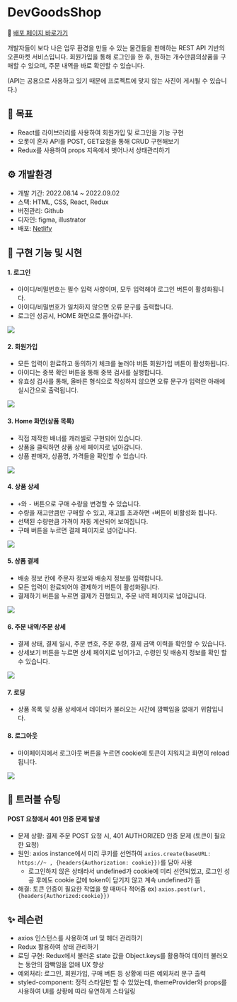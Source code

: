 # DevGoodsShop
🔗 <a href="https://idyllic-babka-c6a5bf.netlify.app/#/">배포 페이지 바로가기</a>

개발자들이 보다 나은 업무 환경을 만들 수 있는 물건들을 판매하는 REST API 기반의 오픈마켓 서비스입니다. 회원가입을 통해 로그인을 한 후, 원하는 개수만큼의상품을 구매할 수 있으며, 주문 내역을 바로 확인할 수 있습니다.

(API는 공용으로 사용하고 있기 때문에 프로젝트에 맞지 않는 사진이 게시될 수 있습니다.)

## 🎣 목표
- React를 라이브러리를 사용하여 회원가입 및 로그인을 기능 구현
- 오롯이 혼자 API를 POST, GET요청을 통해 CRUD 구현해보기 
- Redux를 사용하여 props 지옥에서 벗어나서 상태관리하기 

## ⚙ 개발환경 
- 개발 기간: 2022.08.14 ~ 2022.09.02
- 스택: HTML, CSS, React, Redux
- 버전관리: Github
- 디자인: figma, illustrator
- 배포: <a href="https://idyllic-babka-c6a5bf.netlify.app/#/">Netlify</a> 


## 🛒 구현 기능 및 시현 
#### 1. 로그인
- 아이디/비밀번호는 필수 입력 사항이며, 모두 입력해야 로그인 버튼이 활성화됩니다.
- 아이디/비밀번호가 일치하지 않으면 오류 문구를 출력합니다.
- 로그인 성공시, HOME 화면으로 돌아갑니다.

<img src="https://user-images.githubusercontent.com/101693495/188560183-c8c7be1b-2b4c-460a-919a-3ca885db0530.gif" >


#### 2. 회원가입
- 모든 입력이 완료하고 동의하기 체크를 눌러야 버튼 회원가입 버튼이 활성화됩니다.
- 아이디는 중복 확인 버튼을 통해 중복 검사를 실행합니다. 
- 유효성 겁사를 통해, 올바른 형식으로 작성하지 않으면 오류 문구가 입력란 아래에 실시간으로 출력됩니다.
<img src="https://user-images.githubusercontent.com/101693495/188564077-c01b8bc4-f3ad-4d36-a30a-d4902a2c466e.gif" >


#### 3. Home 화면(상품 목록) 
- 직접 제작한 배너를 캐러셀로 구현되어 있습니다.
- 상품을 클릭하면 상품 상세 페이지로 넘아갑니다.
- 상품 판매자, 상품명, 가격들을 확인할 수 있습니다.

<img src="https://user-images.githubusercontent.com/101693495/188564137-4722f5c4-7ed2-4390-908a-3f0bc6bd3870.gif" >

#### 4. 상품 상세  
- `+`와 `-` 버튼으로 구매 수량을 변경할 수 있습니다. 
- 수량을 재고만큼만 구매할 수 있고, 재고를 초과하면 `+`버튼이 비활성화 됩니다. 
- 선택된 수량만큼 가격이 자동 계산되어 보여집니다.
- 구매 버튼을 누르면 결제 페이지로 넘어갑니다.

<img src="https://user-images.githubusercontent.com/101693495/188564292-62ca280c-39ef-44f2-9b8b-455dcb27b22d.gif" >



#### 5. 상품 결제
- 배송 정보 칸에 주문자 정보와 배송지 정보를 입력합니다.
- 모든 입력이 완료되어야 결제하기 버튼이 활성화됩니다.
- 결제하기 버튼을 누르면 결제가 진행되고, 주문 내역 페이지로 넘아갑니다.
<img src="https://user-images.githubusercontent.com/101693495/188564364-383516d1-1a60-48ab-9620-7f38578b2cb2.gif" >


#### 6. 주문 내역/주문 상세 
- 결제 상태, 결제 일시, 주문 번호, 주문 후량, 결제 금액 이력을 확인할 수 있습니다.
- 상세보기 버튼을 누르면 상세 페이지로 넘어가고, 수령인 및 배송지 정보를 확인 할 수 있습니다.

<img src="https://user-images.githubusercontent.com/101693495/188564476-f049f91d-2a41-41eb-9868-77a27d334157.gif" >


#### 7. 로딩
- 상품 목록 및 상품 상세에서 데이터가 불러오는 시간에 깜빡임을 없애기 위함입니다.


#### 8. 로그아웃
- 마이페이지에서 로그아웃 버튼을 누르면 cookie에 토큰이 지워지고 화면이 reload 됩니다.

<img src ="https://user-images.githubusercontent.com/101693495/188564529-c43b1324-0201-4d7a-a69c-0b88ad64c901.gif">



## 🔫 트러블 슈팅 
#### POST 요청에서 401 인증 문제 발생
- 문제 상황: 결제 주문 POST 요청 시, 401 AUTHORIZED 인증 문제 (토큰이 필요한 요청)
- 원인: axios instance에서 미리 쿠키를 선언하여 `axios.create(baseURL: https://~ , {headers{Authorization: cookie}})`를 담아 사용
   - 로그인하지 않은 상태라서 undefined가 cookie에 미리 선언되었고, 로그인 성공 후에도 cookie 값에 token이 담기지 않고 계속 undefined가 뜸 
- 해결: 토큰 인증이 필요한 작업을 할 때마다 적어줌 
ex) `axios.post(url, {headers{Authorized:cookie}})`



## ✨ 레슨런
- axios 인스턴스를 사용하여 url 및 헤더 관리하기
- Redux 활용하여 상태 관리하기
- 로딩 구현: Redux에서 불러온 state 값을 Object.keys를 활용하여 데이터 불러오는 동안의 깜빡임을 없애 UX 향상
- 예외처리: 로그인, 회원가입, 구매 버튼 등 상황에 따른 예외처리 문구 출력
- styled-component: 정적 스타일만 할 수 있었는데, themeProvider와 props를 사용하여 UI를 상황에 따라 유연하게 스타일링
